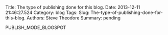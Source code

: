 Title: The type of publishing done for this blog.
Date: 2013-12-11 21:46:27.524
Category: blog
Tags: 
Slug: The-type-of-publishing-done-for-this-blog.
Authors: Steve Theodore
Summary: pending

PUBLISH_MODE_BLOGSPOT

